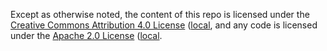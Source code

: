 Except as otherwise noted, the content of this repo is licensed under the [Creative Commons Attribution 4.0 License](https://creativecommons.org/licenses/by/4.0/) ([local](LICENSES/CC-BY-4.0.txt), and any code is licensed under the [Apache 2.0 License](http://www.apache.org/licenses/LICENSE-2.0.html) ([local](LICENSES/APACHE-2.txt).

